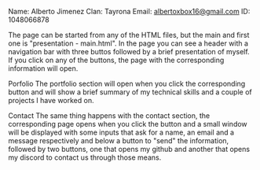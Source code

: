 Name: Alberto Jimenez
Clan: Tayrona
Email: albertoxbox16@gmail.com
ID: 1048066878


The page can be started from any of the HTML files, but the main and first one is "presentation - main.html".
In the page you can see a header with a navigation bar with three buttos followed by a brief presentation of myself.
If you click on any of the buttons, the page with the corresponding information will open.

Porfolio
The portfolio section will open when you click the corresponding button and will show a brief summary of my technical skills and a couple of projects I have worked on.

Contact
The same thing happens with the contact section, the corresponding page opens when you click the button and a small window will be displayed with some inputs that ask for a name, an email and a message respectively and below a button to "send" the information, followed by two buttons, one that opens my github and another that opens my discord to contact us through those means.

